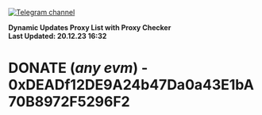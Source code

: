 [![Telegram channel](https://img.shields.io/endpoint?url=https://runkit.io/damiankrawczyk/telegram-badge/branches/master?url=https://t.me/n4z4v0d)](https://t.me/n4z4v0d) 

**Dynamic Updates Proxy List with Proxy Checker**  
**Last Updated: 20.12.23 16:32**

# DONATE (_any evm_) - 0xDEADf12DE9A24b47Da0a43E1bA70B8972F5296F2
